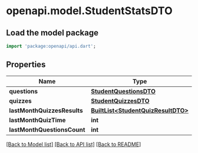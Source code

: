 # openapi.model.StudentStatsDTO

## Load the model package
```dart
import 'package:openapi/api.dart';
```

## Properties
Name | Type | Description | Notes
------------ | ------------- | ------------- | -------------
**questions** | [**StudentQuestionsDTO**](StudentQuestionsDTO.md) |  | [optional] 
**quizzes** | [**StudentQuizzesDTO**](StudentQuizzesDTO.md) |  | [optional] 
**lastMonthQuizzesResults** | [**BuiltList&lt;StudentQuizResultDTO&gt;**](StudentQuizResultDTO.md) |  | [optional] 
**lastMonthQuizTime** | **int** |  | [optional] 
**lastMonthQuestionsCount** | **int** |  | [optional] 

[[Back to Model list]](../README.md#documentation-for-models) [[Back to API list]](../README.md#documentation-for-api-endpoints) [[Back to README]](../README.md)


